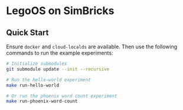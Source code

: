 # LegoOS on SimBricks

## Quick Start

Ensure `docker` and `cloud-localds` are available. 
Then use the following commands to run the example experiments:

```bash
# Initialize submodules
git submodule update --init --recursive

# Run the hello-world experiment
make run-hello-world

# Or run the phoenix word count experiment
make run-phoenix-word-count
```

